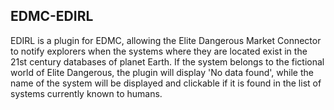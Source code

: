 ## EDMC-EDIRL

EDIRL is a plugin for EDMC, allowing the Elite Dangerous Market Connector to notify explorers when the systems where they are located exist in the 21st century databases of planet Earth.
If the system belongs to the fictional world of Elite Dangerous, the plugin will display 'No data found', while the name of the system will be displayed and clickable if it is found in the list of systems currently known to humans.
